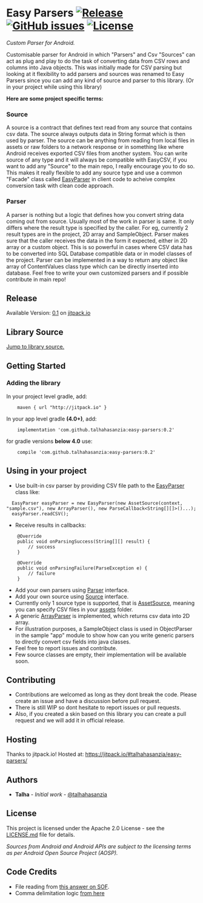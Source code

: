 # Easy Parsers  [![Release](https://jitpack.io/v/talhahasanzia/easy-parsers.svg)](https://jitpack.io/#talhahasanzia/easy-parsers/0.2)  [![GitHub issues](https://img.shields.io/github/issues/talhahasanzia/easy-parsers.svg)](https://github.com/talhahasanzia/easy-parsers/issues)   [![License](https://img.shields.io/badge/License-Apache%202.0-blue.svg)](https://opensource.org/licenses/Apache-2.0)
*Custom Parser for Android.*


Customisable parser for Android in which "Parsers" and Csv "Sources" can act as plug and play to do the task of converting data from CSV rows and columns into Java objects. This was initially made for CSV parsing but looking at it flexibility to add parsers and sources was renamed to Easy Parsers since you can add any kind of source and parser to this library. (Or in your project while using this library)

**Here are some project specific terms:**

### Source
A source is a contract that defines text read from any source that contains csv data. The source always outputs data in String format which is then used by parser. The source can be anything from reading from local files in assets or raw folders to a network response or in something like where Android receives exported CSV files from another system. You can write source of any type and it will always be compatible with EasyCSV, if you want to add any "Source" to the main repo, I really encourage you to do so. This makes it really flexible to add any source type and use a common "Facade" class called [EasyParser](https://github.com/talhahasanzia/EasyCSV/blob/master/easycsvlibrary/src/main/java/com/talhahasanzia/csv/lib/EasyParser.java) in client code to acheive complex conversion task with clean code approach.


### Parser
A parser is nothing but a logic that defines how you convert string data coming out from source. Usually most of the work in parser is same. It only differs where the result type is specified by the caller. For eg, currently 2 result types are in the project, 2D array and SampleObject. Parser makes sure that the caller receives the data in the form it expected, either in 2D array or a custom object. This is so powerful in cases where CSV data has to be converted into SQL Database compatible data or in model classes of the project. Parser can be implemented in a way to return any object like array of ContentValues class type which can be directly inserted into database. Feel free to write your own customized parsers and if possible contribute in main repo!



## Release
Available Version:  [0.1](https://github.com/talhahasanzia/easy-parsers/releases/tag/0.1) on [jitpack.io](https://jitpack.io/#talhahasanzia/EasyCSV/0.1) 


## Library Source
[Jump to library source.](https://github.com/talhahasanzia/easy-parsers/tree/master/easycsvlibrary/src/main/java/com/talhahasanzia/csv)

## Getting Started

### Adding the library

In your project level gradle, add:
```
    maven { url "http://jitpack.io" }
```

In your app level gradle **(4.0+)**, add:
```
    implementation 'com.github.talhahasanzia:easy-parsers:0.2'
```
for gradle versions **below 4.0** use:
```
    compile 'com.github.talhahasanzia:easy-parsers:0.2'
```
## Using in your project
- Use built-in csv parser by providing CSV file path to the [EasyParser](https://github.com/talhahasanzia/easy-parsers/blob/master/easycsvlibrary/src/main/java/com/talhahasanzia/csv/lib/EasyParser.java) class like:
```
  EasyParser easyParser = new EasyParser(new AssetSource(context, "sample.csv"), new ArrayParser(), new ParseCallback<String[][]>()...);
  easyParser.readCSV();
 ```
- Receive results in callbacks:
```
    @Override
    public void onParsingSuccess(String[][] result) {
        // success
    }

    @Override
    public void onParsingFailure(ParseException e) {
        // failure
    }
```

- Add your own parsers using [Parser](https://github.com/talhahasanzia/easy-parsers/blob/master/easycsvlibrary/src/main/java/com/talhahasanzia/csv/core/Parser.java) interface.
- Add your own source using [Source](https://github.com/talhahasanzia/easy-parsers/blob/master/easycsvlibrary/src/main/java/com/talhahasanzia/csv/core/Source.java) interface.
- Currently only 1 source type is supported, that is [AssetSource](https://github.com/talhahasanzia/easy-parsers/blob/master/easycsvlibrary/src/main/java/com/talhahasanzia/csv/sources/AssetSource.java), meaning you can specify CSV files in your [assets](https://github.com/talhahasanzia/easy-parsers/tree/master/app/src/main/assets) folder.
- A generic [ArrayParser](https://github.com/talhahasanzia/easy-parsers/blob/master/easycsvlibrary/src/main/java/com/talhahasanzia/csv/parsers/ArrayParser.java) is implemented, which returns csv data into 2D array. 
- For illustration purposes, a SampleObject class is used in ObjectParser in the sample "app" module to show how can you write generic parsers to directly convert csv fields into java classes.
- Feel free to report issues and contribute.
- Few source classes are empty, their implementation will be available soon.
  


## Contributing

- Contributions are welcomed as long as they dont break the code. Please create an issue and have a discussion before pull request.
- There is still WIP so dont hesitate to report issues or pull requests.
- Also, if you created a skin based on this library you can create a pull request and we will add it in official release.


## Hosting

Thanks to jitpack.io! Hosted at: https://jitpack.io/#talhahasanzia/easy-parsers/

## Authors

* **Talha** - *Initial work* - [@talhahasanzia](https://github.com/talhahasanzia)

## License

This project is licensed under the Apache 2.0 License - see the [LICENSE.md](https://github.com/talhahasanzia/anaclock/blob/master/LICENSE) file for details.

*Sources from Android and Android APIs are subject to the licensing terms as per Android Open Source Project (AOSP).*


## Code Credits
- File reading from [this answer on SOF](https://stackoverflow.com/a/9544781/4856761).
- Comma delimitation logic [from here](https://stackoverflow.com/a/15739087/4856761)
